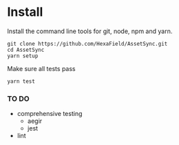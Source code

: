 # Install

Install the command line tools for git, node, npm and yarn.

```
git clone https://github.com/HexaField/AssetSync.git
cd AssetSync
yarn setup
```

Make sure all tests pass
```
yarn test
```

### TO DO

* comprehensive testing
  * aegir
  * jest
* lint